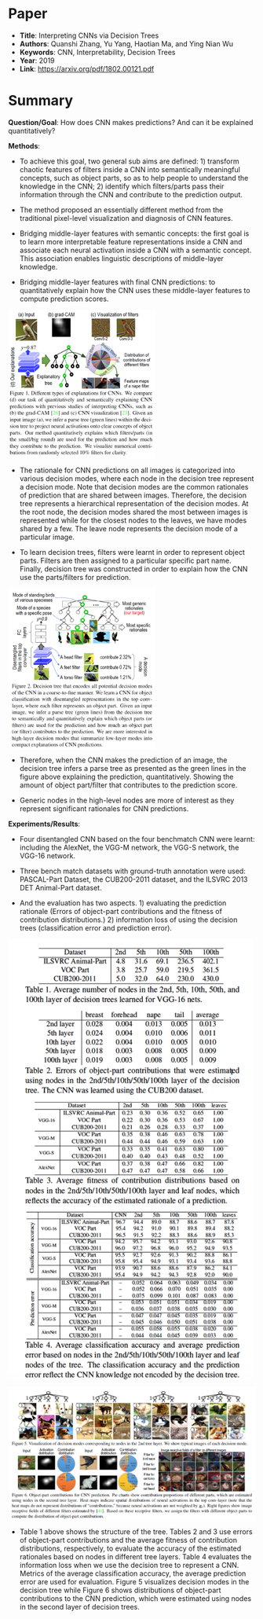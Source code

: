 # Paper

-  **Title**: Interpreting CNNs via Decision Trees
-  **Authors**: Quanshi Zhang, Yu Yang, Haotian Ma, and Ying Nian Wu
-  **Keywords**: CNN, Interpretability, Decision Trees
-  **Year**: 2019
-  **Link**: https://arxiv.org/pdf/1802.00121.pdf

# Summary

**Question/Goal**: How does CNN makes predictions? And can it be explained quantitatively?

**Methods**:

- To achieve this goal, two general sub aims are defined: 1) transform chaotic features of 
filters inside a CNN into semantically meaningful concepts, such as object parts, so as to 
help people to understand the knowledge in the CNN; 2) identify which filters/parts pass their 
information through the CNN and contribute to the prediction output. 

- The method proposed an essentially different method from the traditional pixel-level visualization 
and diagnosis of CNN features.

- Bridging middle-layer features with semantic concepts: the first goal is to learn more interpretable 
feature representations inside a CNN and associate each neural activation inside a CNN with a semantic 
concept. This association enables linguistic descriptions of middle-layer knowledge.

- Bridging middle-layer features with final CNN predictions: to quantitatively explain how the 
CNN uses these middle-layer features to compute prediction scores.

<img src="images/CNN_DT_Fig1.png" width=300 align="center">

- The rationale for CNN predictions on all images is categorized into various decision modes, where 
each node in the decision tree represent a decision mode. Note that decision modes are the common 
rationales of prediction that are shared between images.  Therefore, the decision tree represents 
a hierarchical representation of the decision modes. At the root node, the decision modes shared 
the most between images is represented while for the closest nodes to the leaves, we have modes shared 
by a few. The leave node represents the decision mode of a particular image. 

- To learn decision trees, filters were learnt in order to represent object parts. 
Filters are then assigned to a particular specific part name. Finally, decision tree was constructed 
in order to explain how the CNN use the parts/filters for prediction. 

<img src="images/CNN_DT_Fig2.png" width=300 align="center">

- Therefore, when the CNN makes the prediction of an image, the decision tree infers a parse tree 
as presented as the green lines in the figure above explaining the prediction, quantitatively. 
Showing the amount of object part/filter that contributes to the prediction score. 

- Generic nodes in the high-level nodes are more of interest as they represent significant 
rationales for CNN predictions.

**Experiments/Results**:

- Four disentangled CNN based on the four benchmatch CNN were learnt: including the AlexNet, 
the VGG-M network, the VGG-S network, the VGG-16 network. 

- Three bench match datasets with ground-truth annotation were used: PASCAL-Part Dataset, 
the CUB200-2011 dataset, and the ILSVRC 2013 DET Animal-Part dataset.

- And the evaluation has two aspects. 1) evaluating the prediction rationale (Errors of 
object-part contributions and the fitness of contribution distributions.) 2) information 
loss of using the decision trees (classification error and prediction error). 

<img src="images/CNN_DT_Tables.png" width=500 align="center">

<img src="images/CNN_DT_Fig5_6.png" width=600 align="center">

- Table 1 above shows the structure of the tree. Tables 2 and 3 use errors of object-part 
contributions and the average fitness of contribution distributions, respectively, 
to evaluate the accuracy of the estimated rationales based on nodes in different tree layers. 
Table 4 evaluates the information loss when we use the decision tree to represent a CNN. 
Metrics of the average classification accuracy, the average prediction error are used for evaluation. 
Figure 5 visualizes decision modes in the decision tree while Figure 6 shows distributions of 
object-part contributions to the CNN prediction, which were estimated using nodes in the 
second layer of decision trees.  
